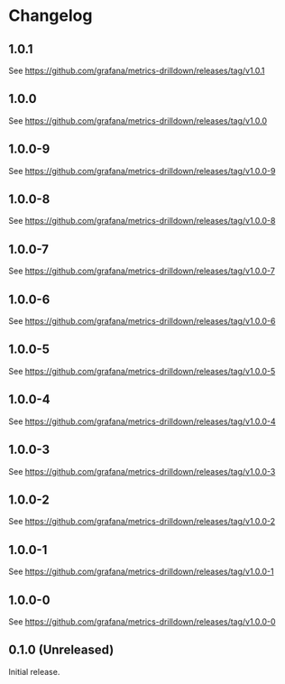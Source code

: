 # Changelog

## 1.0.1

See <https://github.com/grafana/metrics-drilldown/releases/tag/v1.0.1>

## 1.0.0

See <https://github.com/grafana/metrics-drilldown/releases/tag/v1.0.0>

## 1.0.0-9

See <https://github.com/grafana/metrics-drilldown/releases/tag/v1.0.0-9>

## 1.0.0-8

See <https://github.com/grafana/metrics-drilldown/releases/tag/v1.0.0-8>

## 1.0.0-7

See <https://github.com/grafana/metrics-drilldown/releases/tag/v1.0.0-7>

## 1.0.0-6

See <https://github.com/grafana/metrics-drilldown/releases/tag/v1.0.0-6>

## 1.0.0-5

See <https://github.com/grafana/metrics-drilldown/releases/tag/v1.0.0-5>

## 1.0.0-4

See <https://github.com/grafana/metrics-drilldown/releases/tag/v1.0.0-4>

## 1.0.0-3

See <https://github.com/grafana/metrics-drilldown/releases/tag/v1.0.0-3>

## 1.0.0-2

See <https://github.com/grafana/metrics-drilldown/releases/tag/v1.0.0-2>

## 1.0.0-1

See <https://github.com/grafana/metrics-drilldown/releases/tag/v1.0.0-1>

## 1.0.0-0

See <https://github.com/grafana/metrics-drilldown/releases/tag/v1.0.0-0>

## 0.1.0 (Unreleased)

Initial release.
